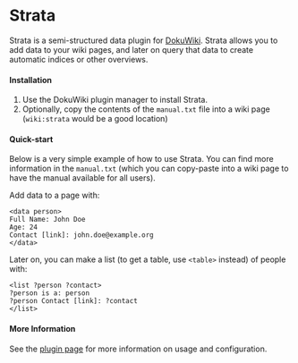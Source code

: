 Strata
======

Strata is a semi-structured data plugin for [DokuWiki][dw]. Strata allows you to add data to your wiki pages, and later on query that data to create automatic indices or other overviews.

#### Installation
1. Use the DokuWiki plugin manager to install Strata.
2. Optionally, copy the contents of the ``manual.txt`` file into a wiki page (``wiki:strata`` would be a good location)

#### Quick-start
Below is a very simple example of how to use Strata. You can find more information in the ``manual.txt`` (which you can copy-paste into a wiki page to have the manual available for all users).

Add data to a page with:

    <data person>
    Full Name: John Doe
    Age: 24
    Contact [link]: john.doe@example.org
    </data>

Later on, you can make a list (to get a table, use ``<table>`` instead) of people with:

    <list ?person ?contact>
    ?person is a: person
    ?person Contact [link]: ?contact
    </list>


#### More Information

See the [plugin page][pp] for more information on usage and configuration.

[dw]: https://www.dokuwiki.org
[pp]: https://www.dokuwiki.org/plugin:strata
